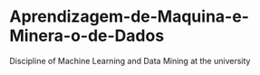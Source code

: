 # Aprendizagem-de-Maquina-e-Minera-o-de-Dados
Discipline of Machine Learning and Data Mining at the university
